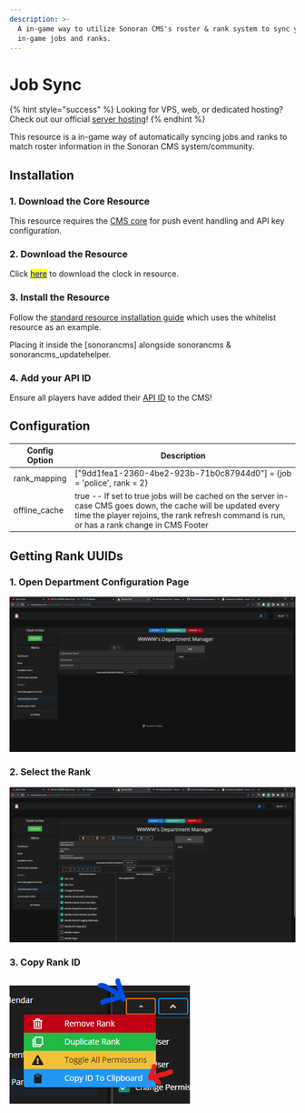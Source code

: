 ```yaml
---
description: >-
  A in-game way to utilize Sonoran CMS's roster & rank system to sync your
  in-game jobs and ranks.
---
```


# Job Sync

{% hint style="success" %}
Looking for VPS, web, or dedicated hosting? Check out our official [server hosting](../../../../other-products/server-hosting.md)!
{% endhint %}

This resource is a in-game way of automatically syncing jobs and ranks to match roster information in the Sonoran CMS system/community.

## Installation

### 1. Download the Core Resource

This resource requires the [CMS core](core.md) for push event handling and API key configuration.

### 2. Download the Resource

Click [<mark style="color:blue;">here</mark>](https://github.com/Sonoran-Software/sonorancms\_jobsync) to download the clock in resource.

### 3. Install the Resource

Follow the [standard resource installation guide](../gta-rp-resource-installation/) which uses the whitelist resource as an example.

Placing it inside the \[sonorancms] alongside sonorancms & sonorancms\_updatehelper.

### 4. Add your API ID

Ensure all players have added their [API ID](../../../../developer-api-documentation/api-integration/getting-started/api-id-system.md) to the CMS!

## Configuration

| Config Option  | Description                                                                                                                                                                                                  |
| -------------- | ------------------------------------------------------------------------------------------------------------------------------------------------------------------------------------------------------------ |
| rank\_mapping  | \["9dd1fea1-2360-4be2-923b-71b0c87944d0"] = {job = 'police', rank = 2}                                                                                                                                       |
| offline\_cache | true -- If set to true jobs will be cached on the server in-case CMS goes down, the cache will be updated every time the player rejoins, the rank refresh command is run, or has a rank change in CMS Footer |

## Getting Rank UUIDs

### 1. Open Department Configuration Page

![](<../../../../.gitbook/assets/image (4) (1).png>)

### 2. Select the Rank

![](<../../../../.gitbook/assets/image (18).png>)

### 3. Copy Rank ID

![](<../../../../.gitbook/assets/image (10).png>)
